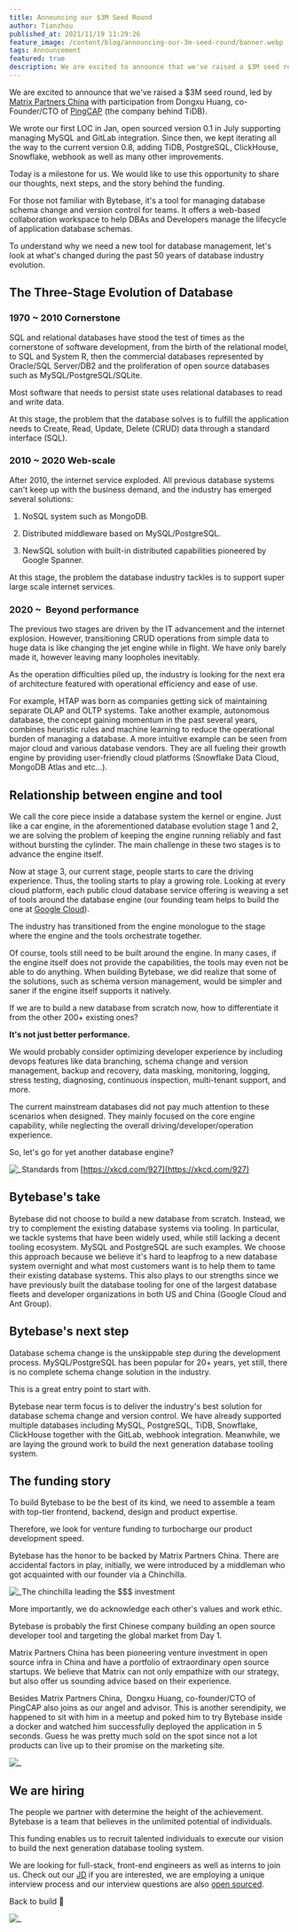 ```yaml
---
title: Announcing our $3M Seed Round
author: Tianzhou
published_at: 2021/11/19 11:29:26
feature_image: /content/blog/announcing-our-3m-seed-round/banner.webp
tags: Announcement
featured: true
description: We are excited to announce that we've raised a $3M seed round, led by Matrix Partners China with participation from Dongxu Huang, co-Founder/CTO of PingCAP (the company behind TiDB).
---
```


We are excited to announce that we've raised a $3M seed round, led by [Matrix Partners China](https://www.matrixpartners.com.cn/index.php/en/) with participation from Dongxu Huang, co-Founder/CTO of [PingCAP](https://pingcap.com) (the company behind TiDB).

We wrote our first LOC in Jan, open sourced version 0.1 in July supporting managing MySQL and GitLab integration. Since then, we kept iterating all the way to the current version 0.8, adding TiDB, PostgreSQL, ClickHouse, Snowflake, webhook as well as many other improvements.

Today is a milestone for us. We would like to use this opportunity to share our thoughts, next steps, and the story behind the funding.

For those not familiar with Bytebase, it's a tool for managing database schema change and version control for teams. It offers a web-based collaboration workspace to help DBAs and Developers manage the lifecycle of application database schemas.

To understand why we need a new tool for database management, let's look at what's changed during the past 50 years of database industry evolution.

## The Three-Stage Evolution of Database

### 1970 ~ 2010 Cornerstone

SQL and relational databases have stood the test of times as the cornerstone of software development, from the birth of the relational model, to SQL and System R, then the commercial databases represented by Oracle/SQL Server/DB2 and the proliferation of open source databases such as MySQL/PostgreSQL/SQLite.

Most software that needs to persist state uses relational databases to read and write data.

At this stage, the problem that the database solves is to fulfill the application needs to Create, Read, Update, Delete (CRUD) data through a standard interface (SQL).

### 2010 ~ 2020 Web-scale

After 2010, the internet service exploded. All previous database systems can't keep up with the business demand, and the industry has emerged several solutions:

1. NoSQL system such as MongoDB.

2. Distributed middleware based on MySQL/PostgreSQL.

3. NewSQL solution with built-in distributed capabilities pioneered by Google Spanner.

At this stage, the problem the database industry tackles is to support super large scale internet services.

### 2020 ~  Beyond performance

The previous two stages are driven by the IT advancement and the internet explosion. However, transitioning CRUD operations from simple data to huge data is like changing the jet engine while in flight. We have only barely made it, however leaving many loopholes inevitably.

As the operation difficulties piled up, the industry is looking for the next era of architecture featured with operational efficiency and ease of use.

For example, HTAP was born as companies getting sick of maintaining separate OLAP and OLTP systems. Take another example, autonomous database, the concept gaining momentum in the past several years, combines heuristic rules and machine learning to reduce the operational burden of managing a database. A more intuitive example can be seen from major cloud and various database vendors. They are all fueling their growth engine by providing user-friendly cloud platforms (Snowflake Data Cloud, MongoDB Atlas and etc...).

## Relationship between engine and tool

We call the core piece inside a database system the kernel or engine. Just like a car engine, in the aforementioned database evolution stage 1 and 2, we are solving the problem of keeping the engine running reliably and fast without bursting the cylinder. The main challenge in these two stages is to advance the engine itself.

Now at stage 3, our current stage, people starts to care the driving experience. Thus, the tooling starts to play a growing role. Looking at every cloud platform, each public cloud database service offering is weaving a set of tools around the database engine (our founding team helps to build the one at [Google Cloud](https://cloud.google.com/sql)).

The industry has transitioned from the engine monologue to the stage where the engine and the tools orchestrate together.

Of course, tools still need to be built around the engine. In many cases, if the engine itself does not provide the capabilities, the tools may even not be able to do anything. When building Bytebase, we did realize that some of the solutions, such as schema version management, would be simpler and saner if the engine itself supports it natively.

If we are to build a new database from scratch now, how to differentiate it from the other 200+ existing ones?

**It's not just better performance.**

We would probably consider optimizing developer experience by including devops features like data branching, schema change and version management, backup and recovery, data masking, monitoring, logging, stress testing, diagnosing, continuous inspection, multi-tenant support, and more.

The current mainstream databases did not pay much attention to these scenarios when designed. They mainly focused on the core engine capability, while neglecting the overall driving/developer/operation experience.

So, let's go for yet another database engine?

![_](/content/blog/announcing-our-3m-seed-round/xkcd.webp)Standards from [https://xkcd.com/927](https://xkcd.com/927)

## Bytebase's take

Bytebase did not choose to build a new database from scratch. Instead, we try to complement the existing database systems via tooling. In particular, we tackle systems that have been widely used, while still lacking a decent tooling ecosystem. MySQL and PostgreSQL are such examples. We choose this approach because we believe it's hard to leapfrog to a new database system overnight and what most customers want is to help them to tame their existing database systems. This also plays to our strengths since we have previously built the database tooling for one of the largest database fleets and developer organizations in both US and China (Google Cloud and Ant Group).

## Bytebase's next step

Database schema change is the unskippable step during the development process. MySQL/PostgreSQL has been popular for 20+ years, yet still, there is no complete schema change solution in the industry.

This is a great entry point to start with.

Bytebase near term focus is to deliver the industry's best solution for database schema change and version control. We have already supported multiple databases including MySQL, PostgreSQL, TiDB, Snowflake, ClickHouse together with the GitLab, webhook integration. Meanwhile, we are laying the ground work to build the next generation database tooling system.

## The funding story

To build Bytebase to be the best of its kind, we need to assemble a team with top-tier frontend, backend, design and product expertise.

Therefore, we look for venture funding to turbocharge our product development speed.

Bytebase has the honor to be backed by Matrix Partners China. There are accidental factors in play, initially, we were introduced by a middleman who got acquainted with our founder via a Chinchilla.

![_](/content/blog/announcing-our-3m-seed-round/chinchilla.webp)The chinchilla leading the $$$ investment

More importantly, we do acknowledge each other's values and work ethic.

Bytebase is probably the first Chinese company building an open source developer tool and targeting the global market from Day 1.

Matrix Partners China has been pioneering venture investment in open source infra in China and have a portfolio of extraordinary open source startups. We believe that Matrix can not only empathize with our strategy, but also offer us sounding advice based on their experience.

Besides Matrix Partners China,  Dongxu Huang, co-founder/CTO of PingCAP also joins as our angel and advisor. This is another serendipity, we happened to sit with him in a meetup and poked him to try Bytebase inside a docker and watched him successfully deployed the application in 5 seconds. Guess he was pretty much sold on the spot since not a lot products can live up to their promise on the marketing site.

![_](/content/blog/announcing-our-3m-seed-round/frontpage.webp)

## We are hiring

The people we partner with determine the height of the achievement. Bytebase is a team that believes in the unlimited potential of individuals.

This funding enables us to recruit talented individuals to execute our vision to build the next generation database tooling system.

We are looking for full-stack, front-end engineers as well as interns to join us. Check out our [JD](https://bytebase.com/jobs) if you are interested, we are employing a unique interview process and our interview questions are also [open sourced](https://github.com/bytebase/interview).

Back to build 🚀

![_](/content/blog/announcing-our-3m-seed-round/landing.webp)
